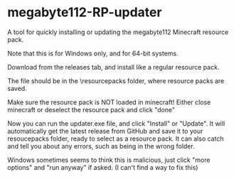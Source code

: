 # megabyte112-RP-updater
A tool for quickly installing or updating the megabyte112 Minecraft resource pack.

Note that this is for Windows only, and for 64-bit systems.

Download from the releases tab, and install like a regular resource pack.

The file should be in the \resourcepacks folder, where resource packs are saved.

Make sure the resource pack is NOT loaded in minecraft!
Either close minecraft or deselect the resource pack and click "done"

Now you can run the updater.exe file, and click "Install" or "Update".
It will automatically get the latest release from GitHub and save it to your resoucepacks folder, ready to select as a resource pack.
It can also catch and tell you about any errors, such as being in the wrong folder.

Windows sometimes seems to think this is malicious, just click "more options" and "run anyway" if asked. (I can't find a way to fix this)
